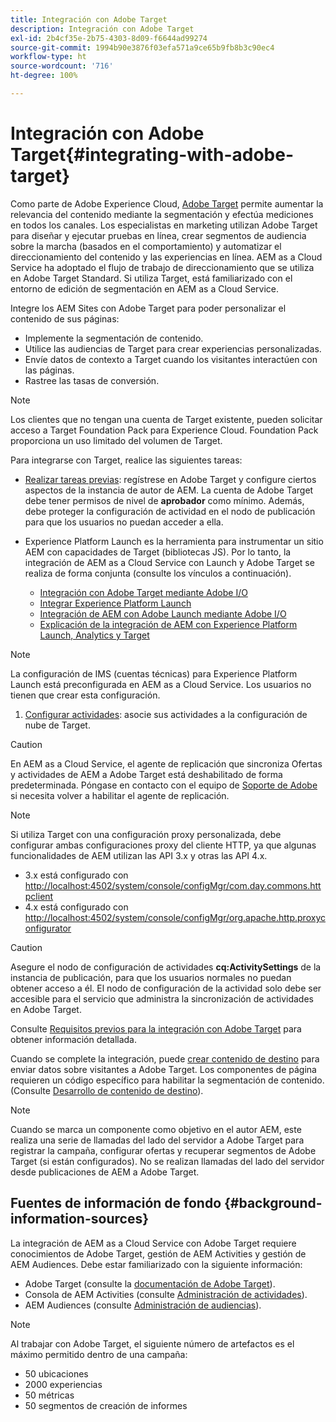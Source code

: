 ```yaml
---
title: Integración con Adobe Target
description: Integración con Adobe Target
exl-id: 2b4cf35e-2b75-4303-8d09-f6644ad99274
source-git-commit: 1994b90e3876f03efa571a9ce65b9fb8b3c90ec4
workflow-type: ht
source-wordcount: '716'
ht-degree: 100%

---
```


# Integración con Adobe Target{#integrating-with-adobe-target}

Como parte de Adobe Experience Cloud, [Adobe Target](https://business.adobe.com/products/target/adobe-target.html?lang=es) permite aumentar la relevancia del contenido mediante la segmentación y efectúa mediciones en todos los canales. Los especialistas en marketing utilizan Adobe Target para diseñar y ejecutar pruebas en línea, crear segmentos de audiencia sobre la marcha (basados en el comportamiento) y automatizar el direccionamiento del contenido y las experiencias en línea. AEM as a Cloud Service ha adoptado el flujo de trabajo de direccionamiento que se utiliza en Adobe Target Standard. Si utiliza Target, está familiarizado con el entorno de edición de segmentación en AEM as a Cloud Service.

Integre los AEM Sites con Adobe Target para poder personalizar el contenido de sus páginas:

* Implemente la segmentación de contenido.
* Utilice las audiencias de Target para crear experiencias personalizadas.
* Envíe datos de contexto a Target cuando los visitantes interactúen con las páginas.
* Rastree las tasas de conversión.

>[!NOTE]
>
>Los clientes que no tengan una cuenta de Target existente, pueden solicitar acceso a Target Foundation Pack para Experience Cloud. Foundation Pack proporciona un uso limitado del volumen de Target.


Para integrarse con Target, realice las siguientes tareas:

* [Realizar tareas previas](https://experienceleague.adobe.com/docs/experience-manager-65/administering/integration/target-requirements.html?lang=es): regístrese en Adobe Target y configure ciertos aspectos de la instancia de autor de AEM. La cuenta de Adobe Target debe tener permisos de nivel de **aprobador** como mínimo. Además, debe proteger la configuración de actividad en el nodo de publicación para que los usuarios no puedan acceder a ella.

* Experience Platform Launch es la herramienta para instrumentar un sitio AEM con capacidades de Target (bibliotecas JS). Por lo tanto, la integración de AEM as a Cloud Service con Launch y Adobe Target se realiza de forma conjunta (consulte los vínculos a continuación).

   * [Integración con Adobe Target mediante Adobe I/O](https://experienceleague.adobe.com/docs/experience-manager-65/administering/integration/integration-target-ims.html?lang=es)
   * [Integrar Experience Platform Launch](https://experienceleague.adobe.com/docs/experience-manager-learn/sites/integrations/experience-platform-launch/experience-platform-data-collection-tags/overview.html?lang=es)
   * [Integración de AEM con Adobe Launch mediante Adobe I/O](https://experienceleague.adobe.com/docs/experience-manager-learn/sites/integrations/experience-platform-data-collection-tags/overview.html?lang=es)
   * [Explicación de la integración de AEM con Experience Platform Launch, Analytics y Target](https://experienceleague.adobe.com/docs/experience-manager-learn/sites/integrations/experience-platform-launch/experience-platform-data-collection-tags/overview.html?lang=es)

>[!NOTE]
>
>La configuración de IMS (cuentas técnicas) para Experience Platform Launch está preconfigurada en AEM as a Cloud Service. Los usuarios no tienen que crear esta configuración.

1. [Configurar actividades](https://experienceleague.adobe.com/docs/experience-manager-65/authoring/personalization/activitylib.html?lang=es): asocie sus actividades a la configuración de nube de Target.

>[!CAUTION]
>
>En AEM as a Cloud Service, el agente de replicación que sincroniza Ofertas y actividades de AEM a Adobe Target está deshabilitado de forma predeterminada. Póngase en contacto con el equipo de [Soporte de Adobe](https://experienceleague.adobe.com/?support-solution=General&amp;lang=es#support) si necesita volver a habilitar el agente de replicación.

>[!NOTE]
>
>Si utiliza Target con una configuración proxy personalizada, debe configurar ambas configuraciones proxy del cliente HTTP, ya que algunas funcionalidades de AEM utilizan las API 3.x y otras las API 4.x.
>
>* 3.x está configurado con [http://localhost:4502/system/console/configMgr/com.day.commons.httpclient](http://localhost:4502/system/console/configMgr/com.day.commons.httpclient)
>* 4.x está configurado con [http://localhost:4502/system/console/configMgr/org.apache.http.proxyconfigurator](http://localhost:4502/system/console/configMgr/org.apache.http.proxyconfigurator)
>

>[!CAUTION]
>
>Asegure el nodo de configuración de actividades **cq:ActivitySettings** de la instancia de publicación, para que los usuarios normales no puedan obtener acceso a él. El nodo de configuración de la actividad solo debe ser accesible para el servicio que administra la sincronización de actividades en Adobe Target.
>
>Consulte [Requisitos previos para la integración con Adobe Target](https://experienceleague.adobe.com/docs/experience-manager-65/administering/integration/target-requirements.html?lang=es#securing-the-activity-settings-node) para obtener información detallada.

Cuando se complete la integración, puede [crear contenido de destino](https://experienceleague.adobe.com/docs/experience-manager-65/authoring/personalization/content-targeting-touch.html?lang=es) para enviar datos sobre visitantes a Adobe Target. Los componentes de página requieren un código específico para habilitar la segmentación de contenido. (Consulte [Desarrollo de contenido de destino](https://experienceleague.adobe.com/docs/experience-manager-65/developing/personlization/target.html?lang=es)).

>[!NOTE]
>
>Cuando se marca un componente como objetivo en el autor AEM, este realiza una serie de llamadas del lado del servidor a Adobe Target para registrar la campaña, configurar ofertas y recuperar segmentos de Adobe Target (si están configurados). No se realizan llamadas del lado del servidor desde publicaciones de AEM a Adobe Target.

## Fuentes de información de fondo {#background-information-sources}

La integración de AEM as a Cloud Service con Adobe Target requiere conocimientos de Adobe Target, gestión de AEM Activities y gestión de AEM Audiences. Debe estar familiarizado con la siguiente información:

* Adobe Target (consulte la [documentación de Adobe Target](https://experienceleague.adobe.com/docs/target/using/target-home.html?lang=es)).
* Consola de AEM Activities (consulte [Administración de actividades](https://experienceleague.adobe.com/docs/experience-manager-65/authoring/personalization/activitylib.html?lang=es)).
* AEM Audiences (consulte [Administración de audiencias](https://experienceleague.adobe.com/docs/experience-manager-65/authoring/personalization/managing-audiences.html?lang=es)).

>[!NOTE]
>
>Al trabajar con Adobe Target, el siguiente número de artefactos es el máximo permitido dentro de una campaña:
>
>* 50 ubicaciones
>* 2000 experiencias
>* 50 métricas
>* 50 segmentos de creación de informes
